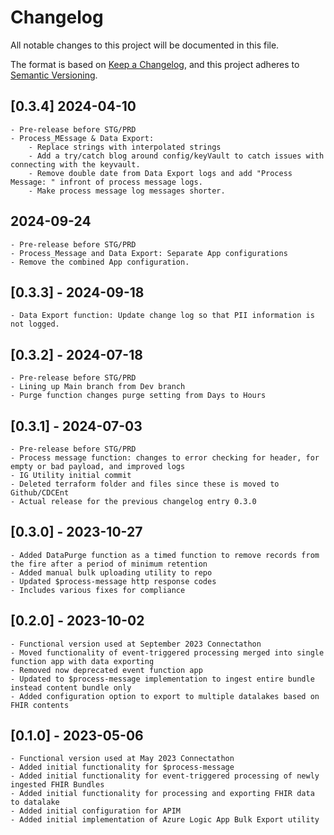 # Changelog
All notable changes to this project will be documented in this file.

The format is based on [Keep a Changelog](https://keepachangelog.com/en/1.0.0/),
and this project adheres to [Semantic Versioning](https://semver.org/spec/v2.0.0.html).

## [0.3.4] 2024-04-10
	- Pre-release before STG/PRD
	- Process_MEssage & Data Export: 
		- Replace strings with interpolated strings
		- Add a try/catch blog around config/keyVault to catch issues with connecting with the keyvault.
		- Remove double date from Data Export logs and add "Process Message: " infront of process message logs.
		- Make process message log messages shorter.

## 2024-09-24
	- Pre-release before STG/PRD
	- Process_Message and Data Export: Separate App configurations 
	- Remove the combined App configuration.

## [0.3.3] - 2024-09-18
	- Data Export function: Update change log so that PII information is not logged.

## [0.3.2] - 2024-07-18
	- Pre-release before STG/PRD
	- Lining up Main branch from Dev branch
	- Purge function changes purge setting from Days to Hours

## [0.3.1] - 2024-07-03
	- Pre-release before STG/PRD
	- Process message function: changes to error checking for header, for empty or bad payload, and improved logs
	- IG Utility initial commit
	- Deleted terraform folder and files since these is moved to Github/CDCEnt
	- Actual release for the previous changelog entry 0.3.0


## [0.3.0] - 2023-10-27
	- Added DataPurge function as a timed function to remove records from the fire after a period of minimum retention
	- Added manual bulk uploading utility to repo
	- Updated $process-message http response codes
	- Includes various fixes for compliance

## [0.2.0] - 2023-10-02
	- Functional version used at September 2023 Connectathon
	- Moved functionality of event-triggered processing merged into single function app with data exporting
	- Removed now deprecated event function app
	- Updated to $process-message implementation to ingest entire bundle instead content bundle only
	- Added configuration option to export to multiple datalakes based on FHIR contents


## [0.1.0] - 2023-05-06
	- Functional version used at May 2023 Connectathon
	- Added initial functionality for $process-message
	- Added initial functionality for event-triggered processing of newly ingested FHIR Bundles
	- Added initial functionality for processing and exporting FHIR data to datalake
	- Added initial configuration for APIM 
	- Added initial implementation of Azure Logic App Bulk Export utility
